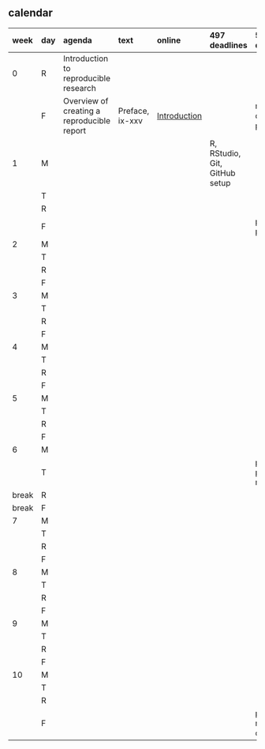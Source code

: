 
## calendar

| week  | day | agenda                                     | text            | online                                                  | 497 deadlines                 | 597 deadlines             |
| :---- | :-- | :----------------------------------------- | :-------------- | :------------------------------------------------------ | :---------------------------- | :------------------------ |
| 0     | R   | Introduction to reproducible research      |                 |                                                         |                               |                           |
|       | F   | Overview of creating a reproducible report | Preface, ix-xxv | [Introduction](http://r4ds.had.co.nz/introduction.html) |                               | meet to discuss proposal  |
| 1     | M   |                                            |                 |                                                         | R, RStudio, Git, GitHub setup |                           |
|       | T   |                                            |                 |                                                         |                               |                           |
|       | R   |                                            |                 |                                                         |                               |                           |
|       | F   |                                            |                 |                                                         |                               | project 3 proposal        |
| 2     | M   |                                            |                 |                                                         |                               |                           |
|       | T   |                                            |                 |                                                         |                               |                           |
|       | R   |                                            |                 |                                                         |                               |                           |
|       | F   |                                            |                 |                                                         |                               |                           |
| 3     | M   |                                            |                 |                                                         |                               |                           |
|       | T   |                                            |                 |                                                         |                               |                           |
|       | R   |                                            |                 |                                                         |                               |                           |
|       | F   |                                            |                 |                                                         |                               |                           |
| 4     | M   |                                            |                 |                                                         |                               |                           |
|       | T   |                                            |                 |                                                         |                               |                           |
|       | R   |                                            |                 |                                                         |                               |                           |
|       | F   |                                            |                 |                                                         |                               |                           |
| 5     | M   |                                            |                 |                                                         |                               |                           |
|       | T   |                                            |                 |                                                         |                               |                           |
|       | R   |                                            |                 |                                                         |                               |                           |
|       | F   |                                            |                 |                                                         |                               |                           |
| 6     | M   |                                            |                 |                                                         |                               |                           |
|       | T   |                                            |                 |                                                         |                               | project 3 progress report |
| break | R   |                                            |                 |                                                         |                               |                           |
| break | F   |                                            |                 |                                                         |                               |                           |
| 7     | M   |                                            |                 |                                                         |                               |                           |
|       | T   |                                            |                 |                                                         |                               |                           |
|       | R   |                                            |                 |                                                         |                               |                           |
|       | F   |                                            |                 |                                                         |                               |                           |
| 8     | M   |                                            |                 |                                                         |                               |                           |
|       | T   |                                            |                 |                                                         |                               |                           |
|       | R   |                                            |                 |                                                         |                               |                           |
|       | F   |                                            |                 |                                                         |                               |                           |
| 9     | M   |                                            |                 |                                                         |                               |                           |
|       | T   |                                            |                 |                                                         |                               |                           |
|       | R   |                                            |                 |                                                         |                               |                           |
|       | F   |                                            |                 |                                                         |                               |                           |
| 10    | M   |                                            |                 |                                                         |                               |                           |
|       | T   |                                            |                 |                                                         |                               |                           |
|       | R   |                                            |                 |                                                         |                               |                           |
|       | F   |                                            |                 |                                                         |                               | project 3 report complete |
